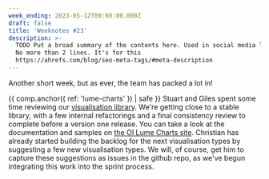 ```yaml
---
week_ending: 2023-05-12T00:00:00.000Z
draft: false
title: 'Weeknotes #23'
description: >-
  TODO Put a broad summary of the contents here. Used in social media links etc.
  No more than 2 lines. It's for this
  https://ahrefs.com/blog/seo-meta-tags/#meta-description
---
```


Another short week, but as ever, the team has packed a lot in!

{{ comp.anchor({ ref: 'lume-charts' }) | safe }}
Stuart and Giles spent some time reviewing our [visualisation library](https://github.com/open-innovations/oi-lume-charts).
We're getting close to a stable library, with a few internal refactorings and a final consistency review to complete before a version one release. You can take a look at the documentation and samples on [the OI Lume Charts site](https://open-innovations.github.io/oi-lume-charts/).
Christian has already started building the backlog for the next visualisation types by suggesting a few new visualisation types.
We will, of course, get him to capture these suggestions as issues in the github repo, as we've begun integrating this work into the sprint process.